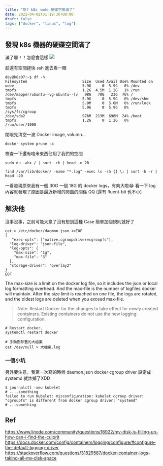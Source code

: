```yaml
---
title: "啥? k8s node 硬碟空間滿了"
date: 2021-04-02T01:19:30+08:00
draft: false
tags: ["docker", "linux", "log"]
---
```



## 發現 k8s 機器的硬碟空間滿了
滿了耶！！怎麼會這樣
![](https://i.imgur.com/09T0qb3.png)

趁還有空間趕快 ssh 進去看一眼
```
dev@k8s07:~$ df -h
Filesystem                         Size  Used Avail Use% Mounted on
udev                               5.9G     0  5.9G   0% /dev
tmpfs                              1.2G  4.5M  1.2G   1% /run
/dev/mapper/ubuntu--vg-ubuntu--lv   98G   70G   23G  76% /
tmpfs                              5.9G     0  5.9G   0% /dev/shm
tmpfs                              5.0M     0  5.0M   0% /run/lock
tmpfs                              5.9G     0  5.9G   0% /sys/fs/cgroup
/dev/sda2                          976M  213M  696M  24% /boot
tmpfs                              1.2G     0  1.2G   0% /run/user/1000
```

閉眼先清空一波 Docker image, volumn...
```
docker system prune -a
```

檢查一下還有啥米東西佔用了我們的空間
```
sudo du -ahx / | sort -rh | head -n 20
```

```
find /var/lib/docker/ -name "*.log" -exec ls -sh {} \; | sort -h -r | head -20
```

一看發現原來我有一個 30G 一個 18G 的 docker logs，有夠大啦😂
看一下 log 內容就發現了原因是最近新增的爬蟲的關係 QQ (還有 fluent-bit 也不小)

## 解決他
沒事沒事，之前可能大意了沒有想到這種 Case 簡單加個規則就好了
```
cat > /etc/docker/daemon.json <<EOF
{
   "exec-opts": ["native.cgroupdriver=cgroupfs"],
  "log-driver": "json-file",
  "log-opts": {
    "max-size": "1g",
    "max-file": "3"
  },
  "storage-driver": "overlay2"
}
EOF
```

The max-size is a limit on the docker log file, so it includes the json or local log formatting overhead. And the max-file is the number of logfiles docker will maintain. After the size limit is reached on one file, the logs are rotated, and the oldest logs are deleted when you exceed max-file.

> Note: Restart Docker for the changes to take effect for newly created containers. Existing containers do not use the new logging configuration.

```
# Restart docker.
systemctl restart docker

# 手動刪除舊的大檔案
cat /dev/null > 大檔案.log
```

### 一個小坑
另外要注意，我第一次寫的時候 daemon.json docker cgroup driver 設定成 systemd 就炸掉了XDD
```
$ journalctl -xeu kubelet
# ....something
failed to run Kubelet: misconfiguration: kubelet cgroup driver: "cgroupfs" is different from docker cgroup driver: "systemd"
# ...something
```

## Ref
https://www.linode.com/community/questions/16922/my-disk-is-filling-up-how-can-i-find-the-culprit
https://docs.docker.com/config/containers/logging/configure/#configure-the-default-logging-driver
https://stackoverflow.com/questions/31829587/docker-container-logs-taking-all-my-disk-space
